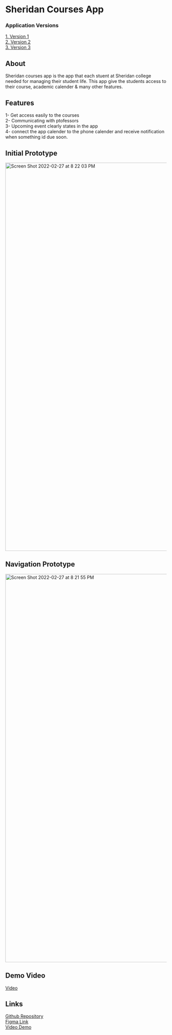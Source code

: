# Sheridan Courses App

<h3>Application Versions </h3>

<a href="https://www.figma.com/file/yZ8A3qCsRz968mbaCHx9vN/Untitled?node-id=0%3A1">1. Version 1</a> <br>
<a href="https://www.figma.com/file/N7Ax5OZHyuanLsAleBo4Pn/Sheridan-Course-App-V2?node-id=0%3A1">2. Version 2</a> <br>
<a href="https://www.figma.com/file/N7Ax5OZHyuanLsAleBo4Pn/Sheridan-Course-App-V3?node-id=0%3A1">3. Version 3</a>

<h2>About</h2>
Sheridan courses app is the app that each stuent at Sheridan college needed for managing their student life. This app give the students access to their course, academic calender & many other features. 

<h2>Features</h2>
1- Get access easily to the courses <br>
2- Communicating with ptofessors  <br>
3- Upcoming event clearly states in the app  <br>
4- connect the app calender to the phone calender and receive notification when something id due soon.  <br>



<h2>Initial Prototype</h2>
<img width="1213" alt="Screen Shot 2022-02-27 at 8 22 03 PM" src="https://user-images.githubusercontent.com/68449449/155909584-c9f71adb-5c7c-4edb-99fe-872dc2fa137d.png">


<br>
<h2>Navigation Prototype</h2>


<img width="1213" alt="Screen Shot 2022-02-27 at 8 21 55 PM" src="https://user-images.githubusercontent.com/68449449/155909592-843c3fb5-77f4-4e36-b39a-555346e4adb1.png">


<h2>Demo Video </h2>
<a href="https://youtu.be/SbnTSyzNlJo">Video</a> <br>

<h2>Links</h2>
<a href="https://github.com/dana1994123/SheridanCoursesApp.git">Github Repository</a> <br>
<a href="https://www.figma.com/file/N7Ax5OZHyuanLsAleBo4Pn/Sheridan-Course-App-V2?node-id=0%3A1">Figma Link</a> <br>
<a href="https://youtu.be/SbnTSyzNlJo">Video Demo</a> <br>
